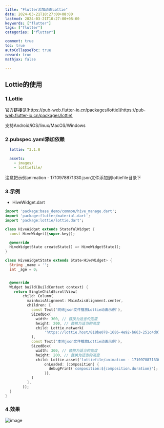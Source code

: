 ```yaml
---
title: "Flutter添加动画Lottie"
date: 2024-03-21T10:27:00+08:00
lastmod: 2024-03-21T10:27:00+08:00
keywords: ["flutter"]
tags: ["flutter"]
categories: ["flutter"]

comment: true
toc: true
autoCollapseToc: true
reward: true
mathjax: false

---
```


<!--more-->

## Lottie的使用

### 1.Lottie

官方链接见[https://pub-web.flutter-io.cn/packages/lottie](https://pub-web.flutter-io.cn/packages/lottie)

支持Android/iOS/linux/MacOS/Windows

### 2.pubspec.yaml添加依赖

```yaml
  lottie: ^3.1.0

  assets:
    - images/
    - lottiefile/
```

注意把示例animation - 1710978871330.json文件添加到lottiefile目录下

### 3.示例

* HiveWidget.dart

```dart
import 'package:base_demo/common/hive_manage.dart';
import 'package:flutter/material.dart';
import 'package:lottie/lottie.dart';

class HiveWidget extends StatefulWidget {
  const HiveWidget({super.key});

  @override
  HiveWidgetState createState() => HiveWidgetState();
}

class HiveWidgetState extends State<HiveWidget> {
  String _name = '';
  int _age = 0;


  @override
  Widget build(BuildContext context) {
    return SingleChildScrollView(
        child: Column(
          mainAxisAlignment: MainAxisAlignment.center,
          children: [
            const Text('网络json文件播放Lottie动画示例'),
            SizedBox(
              width: 300, // 替换为适当的宽度
              height: 200, // 替换为适当的高度
              child: Lottie.network(
                  'https://lottie.host/818be078-1686-4e92-b663-251c4d97e4c0/qNnbLZil3p.json'),
            ),
            const Text('本地json文件播放Lottie动画示例'),
            SizedBox(
              width: 300, // 替换为适当的宽度
              height: 200, // 替换为适当的高度
              child: Lottie.asset('lottiefile/animation - 1710978871330.json',
                  onLoaded: (composition) {
                    debugPrint('composition:${composition.duration}');
                  }),
            )
          ],
        ));
  }
}

```

### 4.效果

![image](/images/flutter/flutter添加动画Lottie/result_1.png)